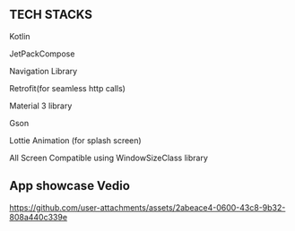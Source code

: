 


<h2>TECH STACKS</h2>
<p>Kotlin</p>
<p>JetPackCompose</p>
<p>Navigation Library</p>
<p>Retrofit(for seamless http calls)</p>
<p>Material 3 library</p>
<p>Gson</p>
<p>Lottie Animation (for splash screen)</p>
<p>All Screen Compatible using WindowSizeClass library</p>

<h2>App showcase Vedio</h2>

https://github.com/user-attachments/assets/2abeace4-0600-43c8-9b32-808a440c339e

